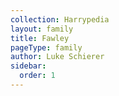 ```yaml
---
collection: Harrypedia
layout: family
title: Fawley
pageType: family
author: Luke Schierer
sidebar:
  order: 1
---
```

